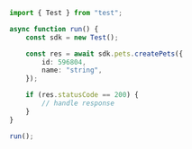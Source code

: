 <!-- Start SDK Example Usage [usage] -->
```typescript
import { Test } from "test";

async function run() {
    const sdk = new Test();

    const res = await sdk.pets.createPets({
        id: 596804,
        name: "string",
    });

    if (res.statusCode == 200) {
        // handle response
    }
}

run();

```
<!-- End SDK Example Usage [usage] -->